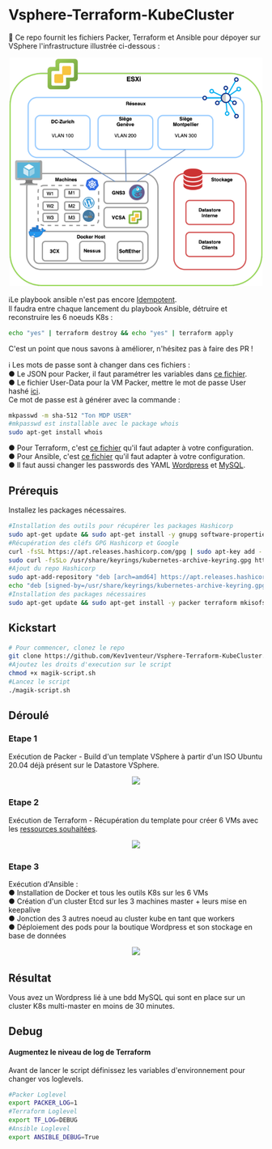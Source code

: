 # Vsphere-Terraform-KubeCluster
:key: Ce repo fournit les fichiers Packer, Terraform et Ansible pour dépoyer sur VSphere l'infrastructure illustrée ci-dessous : 

<p align="center">
  <img src="annexes/images/SchemaFinal.png?style=centerme"  width="500">
</p>

:information_source:Le playbook ansible n'est pas encore [Idempotent](https://docs.ansible.com/ansible/latest/reference_appendices/glossary.html).<br />
Il faudra entre chaque lancement du playbook Ansible, détruire et reconstruire les 6 noeuds K8s :
```bash
echo "yes" | terraform destroy && echo "yes" | terraform apply
```
C'est un point que nous savons à améliorer, n'hésitez pas à faire des PR !<br />

:information_source: Les mots de passe sont à changer dans ces fichiers :<br />
● Le JSON pour Packer, il faut paramétrer les variables dans [ce fichier](packer/Ubuntu2004-Packer.json).<br />
● Le fichier User-Data pour la VM Packer, mettre le mot de passe User hashé [ici](packer/http/user-data#L20).<br />
Ce mot de passe est à générer avec la commande :
```bash
mkpasswd -m sha-512 "Ton MDP USER"
#mkpasswd est installable avec le package whois
sudo apt-get install whois
```
● Pour Terraform, c'est [ce fichier](terraform/terraform.tfvars) qu'il faut adapter à votre configuration.<br />
● Pour Ansible, c'est [ce fichier](ansible/hosts) qu'il faut adapter à votre configuration.<br />
● Il faut aussi changer les passwords des YAML [Wordpress](ansible/roles/kube-apps/templates/wordpress.yaml#68) et [MySQL](ansible/roles/kube-apps/templates/mysql.yaml#66).<br />

## Prérequis
Installez les packages nécessaires.
```bash
#Installation des outils pour récupérer les packages Hashicorp
sudo apt-get update && sudo apt-get install -y gnupg software-properties-common curl apt-transport-https ca-certificates
#Récupération des cléfs GPG Hashicorp et Google
curl -fsSL https://apt.releases.hashicorp.com/gpg | sudo apt-key add -
sudo curl -fsSLo /usr/share/keyrings/kubernetes-archive-keyring.gpg https://packages.cloud.google.com/apt/doc/apt-key.gpg
#Ajout du repo Hashicorp
sudo apt-add-repository "deb [arch=amd64] https://apt.releases.hashicorp.com $(lsb_release -cs) main"
echo "deb [signed-by=/usr/share/keyrings/kubernetes-archive-keyring.gpg] https://apt.kubernetes.io/ kubernetes-xenial main" | sudo tee /etc/apt/sources.list.d/kubernetes.list
#Installation des packages nécessaires
sudo apt-get update && sudo apt-get install -y packer terraform mkisofs whois ansible sshpass kubectl
```

## Kickstart

```BASH
# Pour commencer, clonez le repo
git clone https://github.com/Kev1venteur/Vsphere-Terraform-KubeCluster.git && cd Vsphere-Terraform-KubeCluster
#Ajoutez les droits d'execution sur le script
chmod +x magik-script.sh 
#Lancez le script
./magik-script.sh
```

## Déroulé

### Etape 1
Exécution de Packer - Build d'un template VSphere à partir d'un ISO Ubuntu 20.04 déjà présent sur le Datastore VSphere.
<p align="center">
  <img src="annexes/images/Schémas1Packer.png?style=centerme" width="500">
</p>

### Etape 2
Exécution de Terraform - Récupération du template pour créer 6 VMs avec les [ressources souhaitées](terraform/terraform.tfvars#L11).
<p align="center">
  <img src="annexes/images/Schéma2Terraform.png?style=centerme" width="500">
</p>

### Etape 3
Exécution d'Ansible :<br />
● Installation de Docker et tous les outils K8s sur les 6 VMs<br />
● Création d'un cluster Etcd sur les 3 machines master + leurs mise en keepalive<br />
● Jonction des 3 autres noeud au cluster kube en tant que workers<br />
● Déploiement des pods pour la boutique Wordpress et son stockage en base de données<br />
<p align="center">
  <img src="annexes/images/Schéma2Terraform.png?style=centerme" width="500">
</p>

## Résultat

Vous avez un Wordpress lié à une bdd MySQL qui sont en place sur un cluster K8s multi-master en moins de 30 minutes.

## Debug

#### Augmentez le niveau de log de Terraform

Avant de lancer le script définissez les variables d'environnement pour changer vos loglevels.
```bash
#Packer Loglevel
export PACKER_LOG=1
#Terraform Loglevel
export TF_LOG=DEBUG
#Ansible Loglevel
export ANSIBLE_DEBUG=True
```